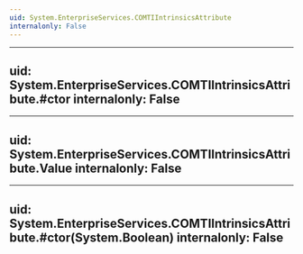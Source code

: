 ```yaml
---
uid: System.EnterpriseServices.COMTIIntrinsicsAttribute
internalonly: False
---
```


---
uid: System.EnterpriseServices.COMTIIntrinsicsAttribute.#ctor
internalonly: False
---

---
uid: System.EnterpriseServices.COMTIIntrinsicsAttribute.Value
internalonly: False
---

---
uid: System.EnterpriseServices.COMTIIntrinsicsAttribute.#ctor(System.Boolean)
internalonly: False
---
